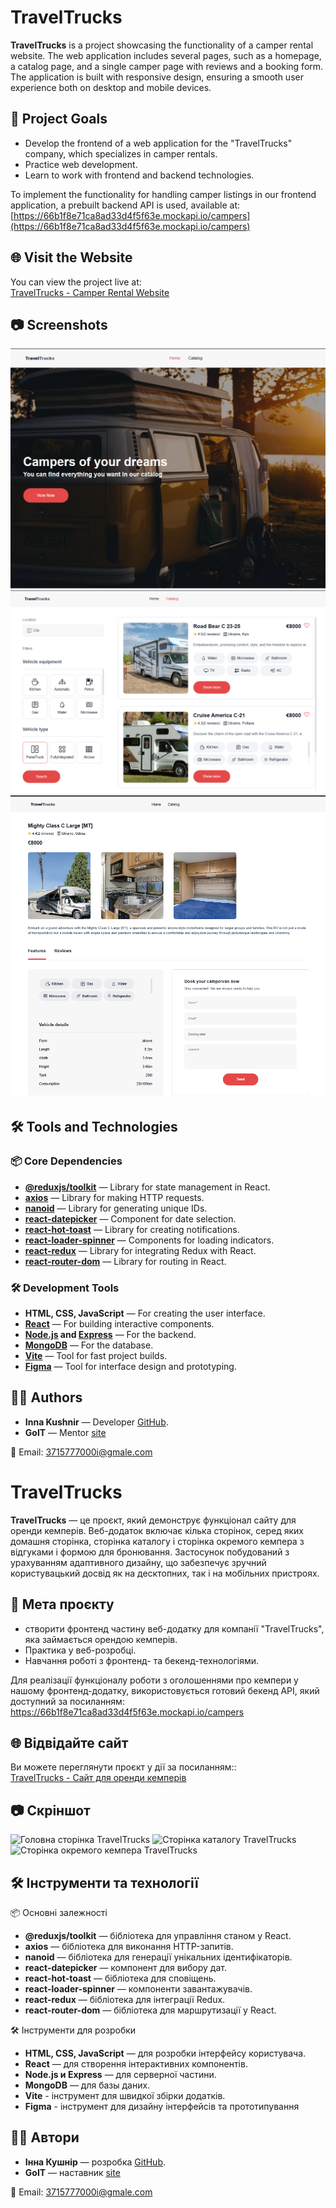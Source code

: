 # TravelTrucks

**TravelTrucks** is a project showcasing the functionality of a camper rental
website. The web application includes several pages, such as a homepage, a
catalog page, and a single camper page with reviews and a booking form. The
application is built with responsive design, ensuring a smooth user experience
both on desktop and mobile devices.

## 🎯 Project Goals

- Develop the frontend of a web application for the "TravelTrucks" company,
  which specializes in camper rentals.
- Practice web development.
- Learn to work with frontend and backend technologies.

To implement the functionality for handling camper listings in our frontend
application, a prebuilt backend API is used, available at:  
[https://66b1f8e71ca8ad33d4f5f63e.mockapi.io/campers](https://66b1f8e71ca8ad33d4f5f63e.mockapi.io/campers)

## 🌐 Visit the Website

You can view the project live at:  
[TravelTrucks - Camper Rental Website](https://travel-trucks-ten-chi.vercel.app/)

## 📷 Screenshots

![TravelTrucks Homepage](./src/assets/screens/screenHome.png)  
![TravelTrucks Catalog Page](./src/assets/screens/screenCatalog.png)  
![TravelTrucks Camper Page](./src/assets/screens/screenCamper.png)

## 🛠 Tools and Technologies

### 📦 Core Dependencies

- **[@reduxjs/toolkit](https://redux-toolkit.js.org/)** — Library for state
  management in React.
- **[axios](https://axios-http.com/)** — Library for making HTTP requests.
- **[nanoid](https://github.com/ai/nanoid)** — Library for generating unique
  IDs.
- **[react-datepicker](https://reactdatepicker.com/)** — Component for date
  selection.
- **[react-hot-toast](https://react-hot-toast.com/)** — Library for creating
  notifications.
- **[react-loader-spinner](https://mhnpd.github.io/react-loader-spinner/)** —
  Components for loading indicators.
- **[react-redux](https://react-redux.js.org/)** — Library for integrating Redux
  with React.
- **[react-router-dom](https://reactrouter.com/)** — Library for routing in
  React.

### 🛠 Development Tools

- **HTML, CSS, JavaScript** — For creating the user interface.
- **[React](https://reactjs.org/)** — For building interactive components.
- **[Node.js](https://nodejs.org/) and [Express](https://expressjs.com/)** — For
  the backend.
- **[MongoDB](https://www.mongodb.com/)** — For the database.
- **[Vite](https://vitejs.dev/)** — Tool for fast project builds.
- **[Figma](https://www.figma.com/)** — Tool for interface design and
  prototyping.

## 👩‍💻 Authors

- **Inna Kushnir** — Developer [GitHub](https://github.com/INNA-KUSHNIRR1).
- **GoIT** — Mentor [site](https://www.edu.goit.global)

📧 Email: 3715777000i@gmale.com

# TravelTrucks

**TravelTrucks** — це проєкт, який демонструє функціонал сайту для оренди
кемперів. Веб-додаток включає кілька сторінок, серед яких домашня сторінка,
сторінка каталогу і сторінка окремого кемпера з відгуками і формою для
бронювання. Застосунок побудований з урахуванням адаптивного дизайну, що
забезпечує зручний користувацький досвід як на десктопних, так і на мобільних
пристроях.

## 🎯 Мета проєкту

- створити фронтенд частину веб-додатку для компанії "TravelTrucks", яка
  займається орендою кемперів.
- Практика у веб-розробці.
- Навчання роботі з фронтенд- та бекенд-технологіями.

Для реалізації функціоналу роботи з оголошеннями про кемпери у нашому
фронтенд-додатку, використовується готовий бекенд API, який доступний за
посиланням: https://66b1f8e71ca8ad33d4f5f63e.mockapi.io/campers

## 🌐 Відвідайте сайт

Ви можете переглянути проєкт у дії за посиланням::  
[TravelTrucks - Сайт для оренди кемперів](https://travel-trucks-ten-chi.vercel.app/)

## 📷 Скріншот

![Головна сторінка TravelTrucks](assets/screens/screenHome.png)
![Сторінка каталогу TravelTrucks](assets/screens/screenCatalog.png)
![Сторінка окремого кемпера TravelTrucks](assets/screens/screenCamper.png)

## 🛠 Інструменти та технології

📦 Основні залежності

- **@reduxjs/toolkit** — бібліотека для управління станом у React.
- **axios** — бібліотека для виконання HTTP-запитів.
- **nanoid** — бібліотека для генерації унікальних ідентифікаторів.
- **react-datepicker** — компонент для вибору дат.
- **react-hot-toast** — бібліотека для сповіщень.
- **react-loader-spinner** — компоненти завантажувачів.
- **react-redux** — бібліотека для інтеграції Redux.
- **react-router-dom** — бібліотека для маршрутизації у React.

🛠 Інструменти для розробки

- **HTML, CSS, JavaScript** — для розробки інтерфейсу користувача.
- **React** — для створення інтерактивних компонентів.
- **Node.js и Express** — для серверної частини.
- **MongoDB** — для базы даних.
- **Vite** - інструмент для швидкої збірки додатків.
- **Figma** - інструмент для дизайну інтерфейсів та прототипування

## 👩‍💻 Автори

- **Інна Кушнір** — розробка [GitHub](https://github.com/INNA-KUSHNIRR1).
- **GoIT** — наставник [site](https://www.edu.goit.global)

📧 Email: 3715777000i@gmale.com
